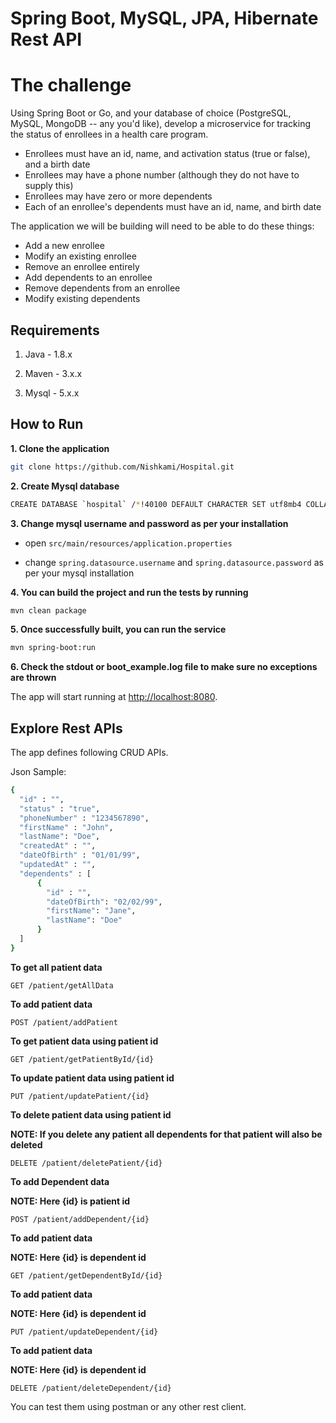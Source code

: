 # Spring Boot, MySQL, JPA, Hibernate Rest API 

# The challenge

Using Spring Boot or Go, and your database of choice (PostgreSQL, MySQL, MongoDB -- any you'd like), develop a microservice for tracking the status of enrollees in a health care program.
- Enrollees must have an id, name, and activation status (true or false), and a birth date
- Enrollees may have a phone number (although they do not have to supply this)
- Enrollees may have zero or more dependents
- Each of an enrollee's dependents must have an id, name, and birth date

The application we will be building will need to be able to do these things:
- Add a new enrollee
- Modify an existing enrollee
- Remove an enrollee entirely
- Add dependents to an enrollee
- Remove dependents from an enrollee
- Modify existing dependents


## Requirements

1. Java - 1.8.x

2. Maven - 3.x.x

3. Mysql - 5.x.x

## How to Run

**1. Clone the application**

```bash
git clone https://github.com/Nishkami/Hospital.git
```

**2. Create Mysql database**
```bash
CREATE DATABASE `hospital` /*!40100 DEFAULT CHARACTER SET utf8mb4 COLLATE utf8mb4_0900_ai_ci */ /*!80016 DEFAULT ENCRYPTION='N' */;
```

**3. Change mysql username and password as per your installation**

+ open `src/main/resources/application.properties`

+ change `spring.datasource.username` and `spring.datasource.password` as per your mysql installation

**4. You can build the project and run the tests by running**

```bash
mvn clean package
```
**5. Once successfully built, you can run the service**

```bash
mvn spring-boot:run
```

**6. Check the stdout or boot_example.log file to make sure no exceptions are thrown**

The app will start running at <http://localhost:8080>.

## Explore Rest APIs

The app defines following CRUD APIs.

Json Sample:
```bash
{
  "id" : "",
  "status" : "true",
  "phoneNumber" : "1234567890",
  "firstName" : "John",
  "lastName": "Doe",
  "createdAt" : "",
  "dateOfBirth" : "01/01/99",
  "updatedAt" : "",
  "dependents" : [
      {
        "id" : "",
        "dateOfBirth": "02/02/99",
        "firstName": "Jane",
        "lastName": "Doe"
      }
  ]
}

```

**To get all patient data**

    GET /patient/getAllData
    
**To add patient data** 

    POST /patient/addPatient
    
**To get patient data using patient id**

    GET /patient/getPatientById/{id}
    
**To update patient data using patient id**

    PUT /patient/updatePatient/{id}
    
**To delete patient data using patient id**

**NOTE: If you delete any patient all dependents for that patient will also be deleted**

    DELETE /patient/deletePatient/{id}  

**To add Dependent data**

**NOTE: Here {id} is patient id**

    POST /patient/addDependent/{id}

**To add patient data**

**NOTE: Here {id} is dependent id**

    GET /patient/getDependentById/{id} 
    
**To add patient data**

**NOTE: Here {id} is dependent id**

    PUT /patient/updateDependent/{id} 
    
**To add patient data**

**NOTE: Here {id} is dependent id**

    DELETE /patient/deleteDependent/{id}

You can test them using postman or any other rest client.




